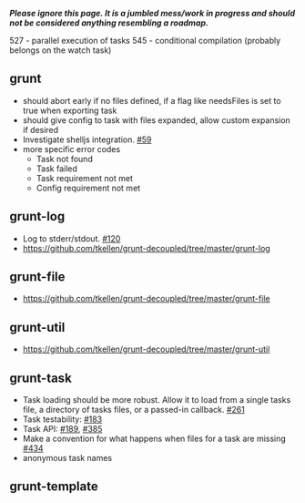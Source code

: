 

























***Please ignore this page.  It is a jumbled mess/work in progress and should not be considered anything resembling a roadmap.***

527 - parallel execution of tasks
545 - conditional compilation (probably belongs on the watch task)

## grunt
* should abort early if no files defined, if a flag like needsFiles is set to true when exporting task
* should give config to task with files expanded, allow custom expansion if desired
* Investigate shelljs integration. [#59](https://github.com/gruntjs/grunt/issues/59)
* more specific error codes
  * Task not found
  * Task failed
  * Task requirement not met
  * Config requirement not met

## grunt-log
* Log to stderr/stdout. [#120](https://github.com/gruntjs/grunt/issues/120)
* https://github.com/tkellen/grunt-decoupled/tree/master/grunt-log

## grunt-file
* https://github.com/tkellen/grunt-decoupled/tree/master/grunt-file

## grunt-util
* https://github.com/tkellen/grunt-decoupled/tree/master/grunt-util

## grunt-task
* Task loading should be more robust.  Allow it to load from a single tasks file, a directory of tasks files, or a passed-in callback. [#261](https://github.com/gruntjs/grunt/issues/261)
* Task testability: [#183](https://github.com/gruntjs/grunt/issues/183)
* Task API: [#189](https://github.com/gruntjs/grunt/issues/189), [#385](https://github.com/gruntjs/grunt/issues/385)
* Make a convention for what happens when files for a task are missing [#434](https://github.com/gruntjs/grunt/issues/434)
* anonymous task names

## grunt-template
